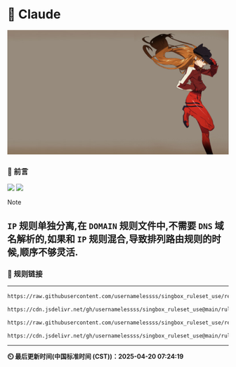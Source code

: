 
# 🧸 Claude
![](https://raw.githubusercontent.com/usernamelessss/picture-bed/main/images/202504042256831.jpg)
### 📣 前言
![](https://shields.io/badge/-移除重复规则-ff69b4) ![](https://shields.io/badge/-IP&nbsp;规则单独存放不与&nbsp;DOMAIN&nbsp;等混合-green)
> [!NOTE]
**`IP` 规则单独分离,在 `DOMAIN` 规则文件中,不需要 `DNS` 域名解析的,如果和 `IP` 规则混合,导致排列路由规则的时候,顺序不够灵活.**
---

###  🔗 规则链接
---

```url
https://raw.githubusercontent.com/usernamelessss/singbox_ruleset_use/refs/heads/main/rule/Claude/Claude_No_IP.json
```

```url
https://cdn.jsdelivr.net/gh/usernamelessss/singbox_ruleset_use@main/rule/Claude/Claude_No_IP.json
```

```url
https://raw.githubusercontent.com/usernamelessss/singbox_ruleset_use/refs/heads/main/rule/Claude/Claude_No_IP.srs
```

```url
https://cdn.jsdelivr.net/gh/usernamelessss/singbox_ruleset_use@main/rule/Claude/Claude_No_IP.srs
```

---
**⏲️ 最后更新时间(中国标准时间 (CST))：2025-04-20 07:24:19**